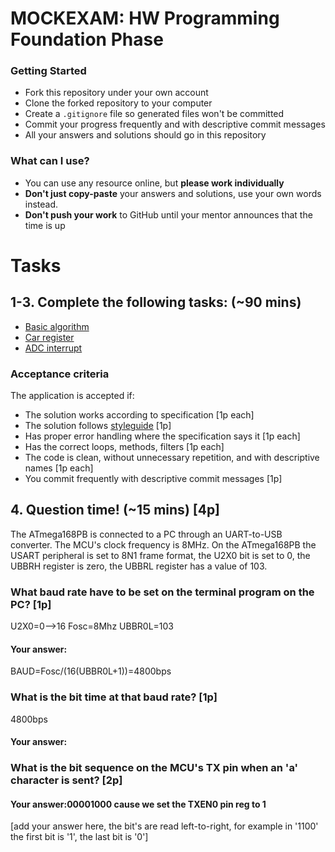# MOCKEXAM: HW Programming Foundation Phase

### Getting Started
 - Fork this repository under your own account
 - Clone the forked repository to your computer
 - Create a `.gitignore` file so generated files won't be committed
 - Commit your progress frequently and with descriptive commit messages
 - All your answers and solutions should go in this repository

### What can I use?
- You can use any resource online, but **please work individually**
- **Don't just copy-paste** your answers and solutions, use your own words instead.
- **Don't push your work** to GitHub until your mentor announces that the time is up

# Tasks
## 1-3. Complete the following tasks: (~90 mins)
- [Basic algorithm](algorithm/algorithm.c)
- [Car register](car-register/car_register.c)
- [ADC interrupt](adc-intr/)

### Acceptance criteria
The application is accepted if:
- The solution works according to specification [1p each]
- The solution follows [styleguide](https://github.com/greenfox-academy/totoro-syllabus/blob/master/STYLEGUIDE.md) [1p]
- Has proper error handling where the specification says it [1p each]
- Has the correct loops, methods, filters [1p each]
- The code is clean, without unnecessary repetition, and with descriptive names [1p each]
- You commit frequently with descriptive commit messages [1p]

## 4. Question time! (~15 mins) [4p]
The ATmega168PB is connected to a PC through an UART-to-USB converter. The MCU's clock frequency is 8MHz. On the ATmega168PB the USART peripheral is set to 8N1 frame format, the U2X0 bit is set to 0, the UBBRH register is zero, the UBBRL register has a value of 103.

### What baud rate have to be set on the terminal program on the PC? [1p]
U2X0=0-->16 Fosc=8Mhz
UBBR0L=103

#### Your answer:
BAUD=Fosc/(16(UBBR0L+1))=4800bps
### What is the bit time at that baud rate? [1p]
4800bps
#### Your answer:


### What is the bit sequence on the MCU's TX pin when an 'a' character is sent? [2p]
#### Your answer:00001000 	cause we set the TXEN0 pin reg to 1
[add your answer here, the bit's are read left-to-right, for example in '1100' the first bit is '1', the last bit is '0']
